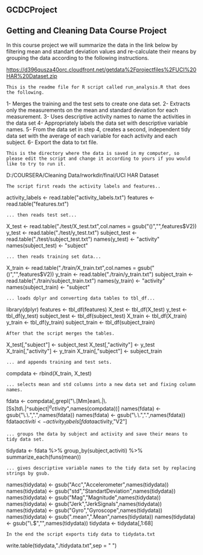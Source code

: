 ## GCDCProject

Getting and Cleaning Data Course Project
----------------------------------------

In this course project we will summarize the data in the link below by filtering mean and standart deviation values and re-calculate their means by grouping the data according to the following instructions. 

https://d396qusza40orc.cloudfront.net/getdata%2Fprojectfiles%2FUCI%20HAR%20Dataset.zip

	This is the readme file for R script called run_analysis.R that does the following.

1- Merges the training and the test sets to create one data set.
2- Extracts only the measurements on the mean and standard deviation for each measurement.
3- Uses descriptive activity names to name the activities in the data set
4- Appropriately labels the data set with descriptive variable names.
5- From the data set in step 4, creates a second, independent tidy data set with the average of each variable for each activity and each subject.
6- Export the data to txt file. 

	This is the directory where the data is saved in my computer, so please edit the script and change it according to yours if you would like to try to run it.

D:/COURSERA/Cleaning Data/rworkdir/final/UCI HAR Dataset

	The script first reads the activity labels and features..

activity_labels <- read.table("activity_labels.txt")
features <- read.table("features.txt")

	... then reads test set... 

X_test <- read.table("./test/X_test.txt",col.names = gsub("()","",features$V2))
y_test <- read.table("./test/y_test.txt")
subject_test <- read.table("./test/subject_test.txt")
names(y_test) <- "activity"
names(subject_test) <- "subject"

	... then reads training set data... 

X_train <- read.table("./train/X_train.txt",col.names = gsub("()","",features$V2))
y_train <- read.table("./train/y_train.txt")
subject_train <- read.table("./train/subject_train.txt")
names(y_train) <- "activity"
names(subject_train) <- "subject"

	... loads dplyr and converting data tables to tbl_df...

library(dplyr)
features <- tbl_df(features)
X_test <- tbl_df(X_test)
y_test <- tbl_df(y_test)
subject_test <- tbl_df(subject_test)
X_train <- tbl_df(X_train)
y_train <- tbl_df(y_train)
subject_train <- tbl_df(subject_train)

	After that the script merges the tables.

X_test[,"subject"] <- subject_test
X_test[,"activity"] <- y_test
X_train[,"activity"] <- y_train
X_train[,"subject"] <- subject_train

	... and appends training and test sets.

compdata <- rbind(X_train, X_test)

	... selects mean and std columns into a new data set and fixing column names. 

fdata <- compdata[,grepl("\\.[Mm]ean\\.|\\.[Ss]td\\.|^subject$|^activity$",names(compdata))]
names(fdata) <- gsub("\\.\\.",".",names(fdata))
names(fdata) <- gsub("\\.\\.",".",names(fdata))
fdata$activiti <- activity_labels[fdata$activity,"V2"]

	... groups the data by subject and activity and save their means to tidy data set. 

tidydata <- fdata %>% group_by(subject,activiti) %>% summarize_each(funs(mean))

	... gives descriptive variable names to the tidy data set by replacing strings by gsub. 

names(tidydata) <- gsub("Acc","Accelerometer",names(tidydata))
names(tidydata) <- gsub("std","StandartDeviation",names(tidydata))
names(tidydata) <- gsub("Mag","Magnitude",names(tidydata))
names(tidydata) <- gsub("Jerk","JerkSignals",names(tidydata))
names(tidydata) <- gsub("Gyro","Gyroscope",names(tidydata))
names(tidydata) <- gsub(".mean",".Mean",names(tidydata))
names(tidydata) <- gsub("\\.$","",names(tidydata))
tidydata <- tidydata[,1:68]

	In the end the script exports tidy data to tidydata.txt

write.table(tidydata,"./tidydata.txt",sep = " ")
